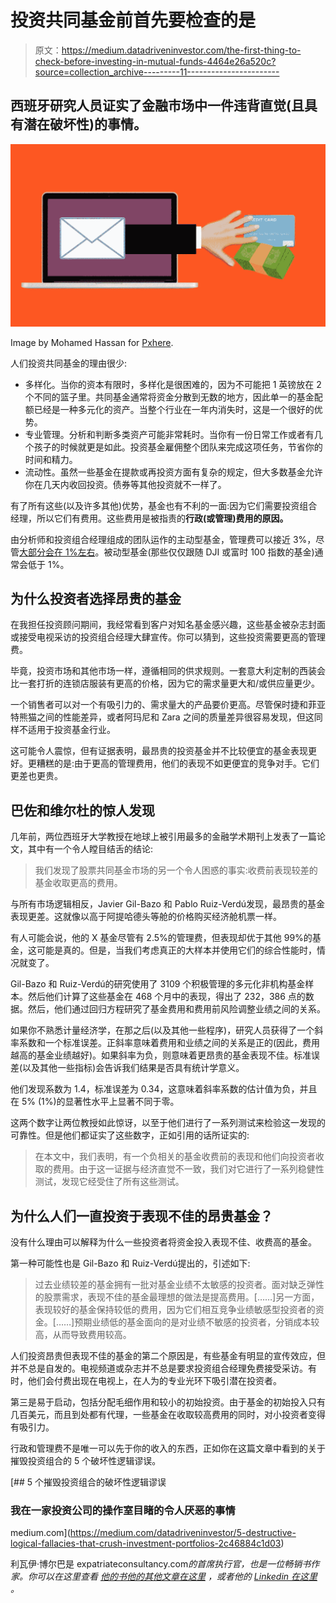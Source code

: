 # 投资共同基金前首先要检查的是

> 原文：<https://medium.datadriveninvestor.com/the-first-thing-to-check-before-investing-in-mutual-funds-4464e26a520c?source=collection_archive---------11----------------------->

## 西班牙研究人员证实了金融市场中一件违背直觉(且具有潜在破坏性)的事情。

![](img/e415a5657774968f76487517da14b48d.png)

Image by Mohamed Hassan for [Pxhere](https://pxhere.com/).

人们投资共同基金的理由很少:

*   多样化。当你的资本有限时，多样化是很困难的，因为不可能把 1 英镑放在 2 个不同的篮子里。共同基金通常将资金分散到无数的地方，因此单一的基金配额已经是一种多元化的资产。当整个行业在一年内消失时，这是一个很好的优势。
*   专业管理。分析和判断多类资产可能非常耗时。当你有一份日常工作或者有几个孩子的时候就更是如此。投资基金雇佣整个团队来完成这项任务，节省你的时间和精力。
*   流动性。虽然一些基金在提款或再投资方面有复杂的规定，但大多数基金允许你在几天内收回投资。债券等其他投资就不一样了。

有了所有这些(以及许多其他)优势，基金也有不利的一面:因为它们需要投资组合经理，所以它们有费用。这些费用是被指责的**行政(或管理)费用的原因。**

由分析师和投资组合经理组成的团队运作的主动型基金，管理费可以接近 3%，尽管[大部分会在 1%左右](https://www.investopedia.com/ask/answers/032715/why-mutual-funds-expense-ratio-important-investors.asp)。被动型基金(那些仅仅跟随 DJI 或富时 100 指数的基金)通常会低于 1%。

## 为什么投资者选择昂贵的基金

在我担任投资顾问期间，我经常看到客户对知名基金感兴趣，这些基金被杂志封面或接受电视采访的投资组合经理大肆宣传。你可以猜到，这些投资需要更高的管理费。

毕竟，投资市场和其他市场一样，遵循相同的供求规则。一套意大利定制的西装会比一套打折的连锁店服装有更高的价格，因为它的需求量更大和/或供应量更少。

一个销售者可以对一个有吸引力的、需求量大的产品要价更高。尽管保时捷和菲亚特熊猫之间的性能差异，或者阿玛尼和 Zara 之间的质量差异很容易发现，但这同样不适用于投资基金行业。

这可能令人震惊，但有证据表明，最昂贵的投资基金并不比较便宜的基金表现更好。更糟糕的是:由于更高的管理费用，他们的表现不如更便宜的竞争对手。它们更差也更贵。

## 巴佐和维尔杜的惊人发现

几年前，两位西班牙大学教授在地球上被引用最多的金融学术期刊上发表了一篇论文，其中有一个令人瞠目结舌的结论:

> 我们发现了股票共同基金市场的另一个令人困惑的事实:收费前表现较差的基金收取更高的费用。

与所有市场逻辑相反，Javier Gil-Bazo 和 Pablo Ruiz-Verdú发现，最昂贵的基金表现更差。这就像以高于阿提哈德头等舱的价格购买经济舱机票一样。

有人可能会说，他的 X 基金尽管有 2.5%的管理费，但表现却优于其他 99%的基金，这可能是真的。但是，当我们考虑真正的大样本并使用它们的综合性能时，情况就变了。

Gil-Bazo 和 Ruiz-Verdú的研究使用了 3109 个积极管理的多元化非机构基金样本。然后他们计算了这些基金在 468 个月中的表现，得出了 232，386 点的数据。然后，他们通过回归方程研究了基金费用和费用前风险调整业绩之间的关系。

如果你不熟悉计量经济学，在那之后(以及其他一些程序)，研究人员获得了一个斜率系数和一个标准误差。正斜率意味着费用和业绩之间的关系是正的(因此，费用越高的基金业绩越好)。如果斜率为负，则意味着更昂贵的基金表现不佳。标准误差(以及其他一些指标)会告诉我们结果是否具有统计学意义。

他们发现系数为 1.4，标准误差为 0.34，这意味着斜率系数的估计值为负，并且在 5% (1%)的显著性水平上显著不同于零。

这两个数字让两位教授如此惊讶，以至于他们进行了一系列测试来检验这一发现的可靠性。但是他们都证实了这些数字，正如引用的话所证实的:

> 在本文中，我们表明，有一个负相关的基金收费前的表现和他们向投资者收取的费用。由于这一证据与经济直觉不一致，我们对它进行了一系列稳健性测试，发现它经受住了所有这些测试。

## 为什么人们一直投资于表现不佳的昂贵基金？

没有什么理由可以解释为什么一些投资者将资金投入表现不佳、收费高的基金。

第一种可能性也是 Gil-Bazo 和 Ruiz-Verdú提出的，引述如下:

> 过去业绩较差的基金拥有一批对基金业绩不太敏感的投资者。面对缺乏弹性的股票需求，表现不佳的基金最理想的做法是提高费用。[……]另一方面，表现较好的基金保持较低的费用，因为它们相互竞争业绩敏感型投资者的资金。[……]预期业绩低的基金面向的是对业绩不敏感的投资者，分销成本较高，从而导致费用较高。

人们投资昂贵但表现不佳的基金的第二个原因是，有些基金有明显的宣传效应，但并不总是自发的。电视频道或杂志并不总是要求投资组合经理免费接受采访。有时，他们会付费出现在电视上，在人为的专业光环下吸引潜在投资者。

第三是易于启动，包括分配毛细作用和较小的初始投资。由于基金的初始投入只有几百美元，而且到处都有代理，一些基金在收取较高费用的同时，对小投资者变得有吸引力。

行政和管理费不是唯一可以先于你的收入的东西，正如你在这篇文章中看到的关于摧毁投资组合的 5 个破坏性逻辑谬误。

[](https://medium.com/datadriveninvestor/5-destructive-logical-fallacies-that-crush-investment-portfolios-2c46884c1d03) [## 5 个摧毁投资组合的破坏性逻辑谬误

### 我在一家投资公司的操作室目睹的令人厌恶的事情

medium.com](https://medium.com/datadriveninvestor/5-destructive-logical-fallacies-that-crush-investment-portfolios-2c46884c1d03) 

利瓦伊·博尔巴是 expatriateconsultancy.com[](https://expatriateconsultancy.com/)**的首席执行官，也是一位畅销书作家。你可以在这里查看* [*他的书*](https://www.amazon.com/Levi-Borba/e/B082X6GSZF?ref_=dbs_p_ebk_r00_abau_000000)*[*他的其他文章在这里*](https://medium.com/@leviborba) *，或者他的* [*Linkedin 在这里*](https://www.linkedin.com/in/jonatasborba/) *。***